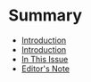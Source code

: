 # Summary

* [Introduction](SUMMARY.md)
* [Introduction](intro.md)
* [In This Issue](in_this_issue.md)
* [Editor's Note](editors_note.md)

